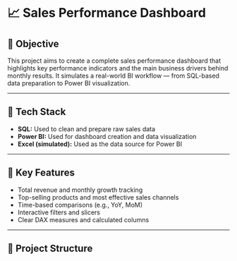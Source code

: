 # 📈 Sales Performance Dashboard

## 🚀 Objective  
This project aims to create a complete sales performance dashboard that highlights key performance indicators and the main business drivers behind monthly results. It simulates a real-world BI workflow — from SQL-based data preparation to Power BI visualization.

---

## 🔧 Tech Stack  
- **SQL:** Used to clean and prepare raw sales data  
- **Power BI:** Used for dashboard creation and data visualization  
- **Excel (simulated):** Used as the data source for Power BI

---

## 📌 Key Features  
- Total revenue and monthly growth tracking  
- Top-selling products and most effective sales channels  
- Time-based comparisons (e.g., YoY, MoM)  
- Interactive filters and slicers  
- Clear DAX measures and calculated columns

---

## 📂 Project Structure  
